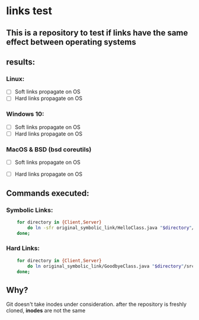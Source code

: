 # links test
## This is a repository to test if links have the same effect between operating systems

## results:

### Linux:

- [ ] Soft links propagate on OS
- [ ] Hard links propagate on OS
 
### Windows 10:

- [ ] Soft links propagate on OS
- [ ] Hard links propagate on OS

### MacOS & BSD (bsd coreutils)

- [ ] Soft links propagate on OS
- [ ] Hard links propagate on OS


## Commands executed:

### Symbolic Links:
```bash
	for directory in {Client,Server}
		do ln -sfr original_symbolic_link/HelloClass.java "$directory"/src/main/java/gr/uop/;
	done;
```
### Hard Links:
```bash
	for directory in {Client,Server}
		do ln original_symbolic_link/GoodbyeClass.java "$directory"/src/main/java/gr/uop/;
	done;
```

	
## Why?
Git doesn't take inodes under consideration.
after the repository is freshly cloned, **inodes** are not the same 
